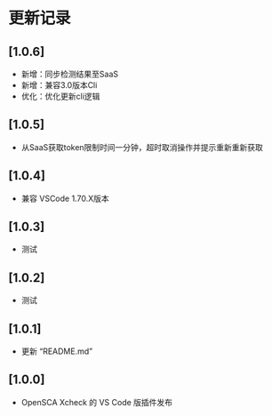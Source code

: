 # 更新记录

## [1.0.6]

- 新增：同步检测结果至SaaS
- 新增：兼容3.0版本Cli
- 优化：优化更新cli逻辑

## [1.0.5]

- 从SaaS获取token限制时间一分钟，超时取消操作并提示重新重新获取

## [1.0.4]

- 兼容 VSCode 1.70.X版本

## [1.0.3]

- 测试

## [1.0.2]

- 测试

## [1.0.1]

- 更新 “README.md”

## [1.0.0]

- OpenSCA Xcheck 的 VS Code 版插件发布